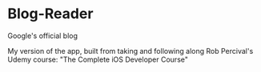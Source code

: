 # Blog-Reader
Google's official blog

My version of the app, built from taking and following along Rob Percival's Udemy course: "The Complete iOS Developer Course"

